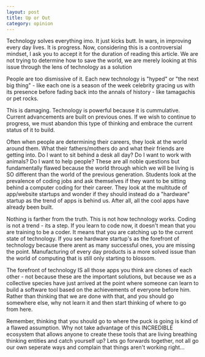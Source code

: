```yaml
---
layout: post
title: Up or Out
category: opinion
---
```


Technology solves everything imo. It just kicks butt. In wars, in improving every day lives. It is progress. Now, considering this is a controversial mindset, I ask you to accept it for the duration of reading this article. We are not trying to determine how to save the world, we are merely looking at this issue through the lens of technology as a solution

People are too dismissive of it. Each new technology is "hyped" or "the next big thing" - like each one is a season of the week celebrity gracing us with its presence before fading back into the annals of history - like tamagachis or pet rocks. 

This is damaging. Technology is powerful because it is cummulative. Current advancements are built on previous ones. If we wish to continue to progress, we must abandon this type of thinking and embrace the current status of it to build. 

Often when people are determining their careers, they look at the world around them. What their fathers/mothers do and what their friends are getting into. Do I want to sit behind a desk all day? Do I want to work with animals? Do I want to help people? These are all noble questions but fundamentally flawed because the world through which we will be living is SO different than the world of the previous generation. Students look at the prevalence of coding jobs and ask themselves if they want to be sitting behind a computer coding for their career. They look at the multitude of app/website startups and wonder if they should instead do a "hardware" startup as the trend of apps is behind us. After all, all the cool apps have already been built. 

Nothing is farther from the truth. This is not how technology works. Coding is not a trend - its a step. If you learn to code now, it doesn't mean that you are training to be a coder. It means that you are catching up to the current state of technology. If you see hardware startup's as the forefront of technology because there arent as many successful ones, you are missing the point. Manufacturing of every day products is a more solved issue than the world of computing that is still only starting to blossom. 

The forefront of technology IS all those apps you think are clones of each other - not because these are the important solutions, but because we as a collective species have just arrived at the point where someone can learn to build a software tool based on the achievements of everyone before him. Rather than thinking that we are done with that, and you should go somewhere else, why not learn it and then start thinking of where to go from here. 

Remember, thinking that you should go to where the puck is going is kind of a flawed assumption. Why not take advantage of this INCREDIBLE ecosystem that allows anyone to create these tools that are living breathing thinking entities and catch yourself up? Lets go forwards together, not all go our own seperate ways and complain that things aren't working right...

